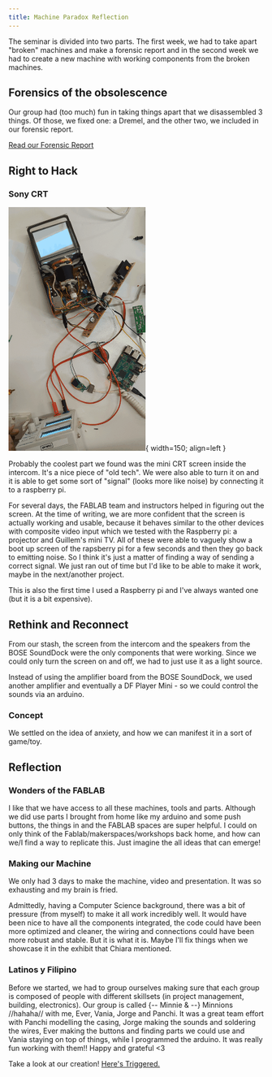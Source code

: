 ```yaml
---
title: Machine Paradox Reflection
---
```


The seminar is divided into two parts. The first week, we had to take apart "broken" machines and make a forensic report and in the second week we had to create a new machine with working components from the broken machines.

## Forensics of the obsolescence
Our group had (too much) fun in taking things apart that we disassembled 3 things. Of those, we fixed one: a Dremel, and the other two, we included in our forensic report.

[Read our Forensic Report](/term1/05-Machine-Paradox/Forensic-Report/)

## Right to Hack
### Sony CRT
![](https://github.com/minnie-at-iaac/minnie-at-iaac.github.io/blob/main/docs/images/Machine-Paradox/intercom-screen-working.gif?raw=true){ width=150; align=left } <br>

Probably the coolest part we found was the mini CRT screen inside the intercom. It's a nice piece of "old tech". We were also able to turn it on and it is able to get some sort of "signal" (looks more like noise) by connecting it to a raspberry pi. 

For several days, the FABLAB team and instructors helped in figuring out the screen. At the time of writing, we are more confident that the screen is actually working and usable, because it behaves similar to the other devices with composite video input which we tested with the Raspberry pi: a projector and Guillem's mini TV. All of these were able to vaguely show a boot up screen of the rapsberry pi for a few seconds and then they go back to emitting noise. So I think it's just a matter of finding a way of sending a correct signal. We just ran out of time but I'd like to be able to make it work, maybe in the next/another project.

This is also the first time I used a Raspberry pi and I've always wanted one (but it is a bit expensive).


## Rethink and Reconnect

From our stash, the screen from the intercom and the speakers from the BOSE SoundDock were the only components that were working. Since we could only turn the screen on and off, we had to just use it as a light source. 

Instead of using the amplifier board from the BOSE SoundDock, we used another amplifier and eventually a DF Player Mini - so we could control the sounds via an arduino.

### Concept
We settled on the idea of anxiety, and how we can manifest it in a sort of game/toy.

## Reflection

### Wonders of the FABLAB
I like that we have access to all these machines, tools and parts. Although we did use parts I brought from home like my arduino and some push buttons, the things in and the FABLAB spaces are super helpful. I could on only think of the Fablab/makerspaces/workshops back home, and how can we/I find a way to replicate this. Just imagine the all ideas that can emerge! 

### Making our Machine
We only had 3 days to make the machine, video and presentation. It was so exhausting and my brain is fried.

Admittedly, having a Computer Science background, there was a bit of pressure (from myself) to make it all work incredibly well. It would have been nice to have all the components integrated, the code could have been more optimized and cleaner, the wiring and connections could have been more robust and stable. But it is what it is. Maybe I'll fix things when we showcase it in the exhibit that Chiara mentioned.

### Latinos y Filipino

Before we started, we had to group ourselves making sure that each group is composed of people with different skillsets (in project management, building, electronics). Our group is called {-- Minnie & --} Minnions //hahaha// with me, Ever, Vania, Jorge and Panchi. It was a great team effort with Panchi modelling the casing, Jorge making the sounds and soldering the wires, Ever making the buttons and finding parts we could use and Vania staying on top of things, while I programmed the arduino.  It was really fun working with them!! Happy and grateful <3

Take a look at our creation! [Here's Triggered.](/term1/05-Machine-Paradox/Triggered/)